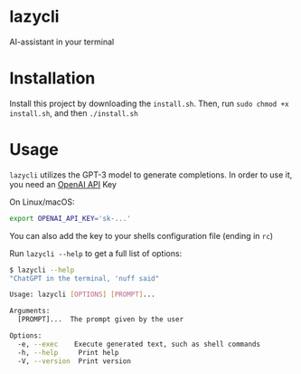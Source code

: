 # lazycli
AI-assistant in your terminal

# Installation

Install this project by downloading the `install.sh`. Then, run `sudo chmod +x install.sh`, and then `./install.sh`

# Usage
`lazycli` utilizes the GPT-3 model to generate completions. In order to use it, you need an [OpenAI API](https://openai.com/blog/openai-api) Key

On Linux/macOS:

```bash
export OPENAI_API_KEY='sk-...'
```

You can also add the key to your shells configuration file (ending in `rc`)

Run `lazycli --help` to get a full list of options:

```sh
$ lazycli --help
"ChatGPT in the terminal, 'nuff said"

Usage: lazycli [OPTIONS] [PROMPT]...

Arguments:
  [PROMPT]...  The prompt given by the user

Options:
  -e, --exec    Execute generated text, such as shell commands
  -h, --help     Print help
  -V, --version  Print version
```

